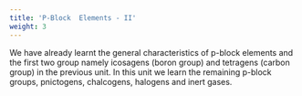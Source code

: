 ```yaml
---
title: 'P-Block  Elements - II'
weight: 3
---
```



We have already learnt the general characteristics of p-block elements and the first two group namely icosagens (boron group) and tetragens (carbon group) in the previous unit. In this unit we learn the remaining p-block groups, pnictogens, chalcogens, halogens and inert gases.

